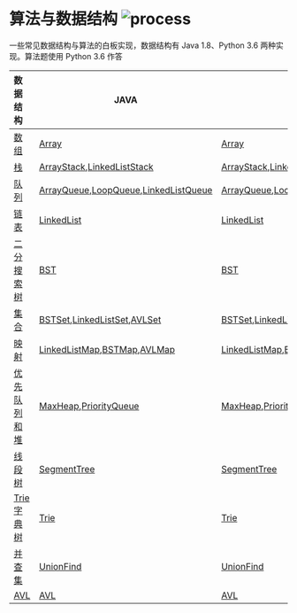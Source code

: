 # 算法与数据结构 ![process](https://img.shields.io/badge/process-building-yellow)

一些常见数据结构与算法的白板实现，数据结构有 Java 1.8、Python 3.6 两种实现。算法题使用 Python 3.6 作答

| 数据结构                                                     | JAVA                                                         | Python                                                       |
| :----------------------------------------------------------- | ------------------------------------------------------------ | ------------------------------------------------------------ |
| [数组](https://github.com/LibertyDream/algorithm_data_structure/tree/master/datastruct/array) | [Array](./datastruct/array/Array.java)                       | [Array](./datastruct/array/Array.py)                         |
| [栈](https://github.com/LibertyDream/algorithm_data_structure/tree/master/datastruct/stack) | [ArrayStack](./datastruct/stack/ArrayStack.java),[LinkedListStack](./datastruct/stack/LinkedListStack.java) | [ArrayStack](./datastruct/stack/ArrayStack.py),[LinkedListStack](./datastruct/stack/LinkedListStack.py) |
| [队列](https://github.com/LibertyDream/algorithm_data_structure/tree/master/datastruct/queue) | [ArrayQueue](./datastruct/queue/ArrayQueue.java),[LoopQueue](./datastruct/queue/LoopQueue.java),[LinkedListQueue](./datastruct/queue/LinkedListQueue.java) | [ArrayQueue](./datastruct/queue/ArrayQueue.py),[LoopQueue](./datastruct/queue/LoopQueue.py),[LinkedListQueue](./datastruct/queue/LinkedListQueue.py) |
| [链表](https://github.com/LibertyDream/algorithm_data_structure/tree/master/datastruct/linkedlist) | [LinkedList](./datastruct/linkedlist/LinkedList.java)        | [LinkedList](./datastruct/linkedlist/LinkedList.py)          |
| [二分搜索树](https://github.com/LibertyDream/algorithm_data_structure/tree/master/datastruct/BST) | [BST](./datastruct/BST/BST.java)                             | [BST](./datastruct/BST/BST.py)                               |
| [集合](https://github.com/LibertyDream/algorithm_data_structure/tree/master/datastruct/set) | [BSTSet](./datastruct/set/BSTSet.java),[LinkedListSet](./datastruct/set/LinkedListSet.java),[AVLSet](./datastruct/set/AVLSet.java) | [BSTSet](./datastruct/set/BSTSet.py),[LinkedListSet](./datastruct/set/LinkedListSet.py),[AVLSet](./datastruct/set/AVLSet.py) |
| [映射](https://github.com/LibertyDream/algorithm_data_structure/tree/master/datastruct/map) | [LinkedListMap](./datastruct/map/LinkedListMap.java),[BSTMap](./datastruct/map/BSTMap.java),[AVLMap](./datastruct/map/AVLMap.java) | [LinkedListMap](./datastruct/map/LinkedListMap.py),[BSTMap](./datastruct/map/BSTMap.py),[AVLMap](./datastruct/map/AVLMap.py) |
| [优先队列和堆](https://github.com/LibertyDream/algorithm_data_structure/tree/master/datastruct/heap) | [MaxHeap](./datastruct/heap/MaxHeap.java),[PriorityQueue](./datastruct/heap/PriorityQueue.java) | [MaxHeap](./datastruct/heap/MaxHeap.py),[PriorityQueue](./datastruct/heap/PriorityQueue.py) |
| [线段树](https://github.com/LibertyDream/algorithm_data_structure/tree/master/datastruct/segment_tree) | [SegmentTree](./datastruct/segment_tree/SegmentTree.java)    | [SegmentTree](./datastruct/segment_tree/SegmentTree.py)      |
| [Trie 字典树](https://github.com/LibertyDream/algorithm_data_structure/tree/master/datastruct/trie) | [Trie](./datastruct/trie/Trie.java)                          | [Trie](./datastruct/trie/Trie.py)                            |
| [并查集](https://github.com/LibertyDream/algorithm_data_structure/tree/master/datastruct/union_find) | [UnionFind](./datastruct/trie/UnionFind.java)                | [UnionFind](./datastruct/trie/UnionFind.py)                  |
| [AVL](https://github.com/LibertyDream/algorithm_data_structure/tree/master/datastruct/avl) | [AVL](./datastruct/avl/AVL.java)                             | [AVL](./datastruct/avl/AVL.py)                               |

